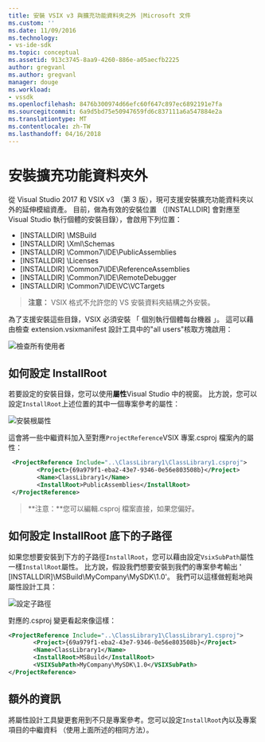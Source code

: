```yaml
---
title: 安裝 VSIX v3 與擴充功能資料夾之外 |Microsoft 文件
ms.custom: ''
ms.date: 11/09/2016
ms.technology:
- vs-ide-sdk
ms.topic: conceptual
ms.assetid: 913c3745-8aa9-4260-886e-a05aecfb2225
author: gregvanl
ms.author: gregvanl
manager: douge
ms.workload:
- vssdk
ms.openlocfilehash: 8476b300974d66efc60f647c897ec6892191e7fa
ms.sourcegitcommit: 6a9d5bd75e50947659fd6c837111a6a547884e2a
ms.translationtype: MT
ms.contentlocale: zh-TW
ms.lasthandoff: 04/16/2018
---
```

# <a name="installing-outside-the-extensions-folder"></a>安裝擴充功能資料夾外

從 Visual Studio 2017 和 VSIX v3 （第 3 版），現可支援安裝擴充功能資料夾以外的延伸模組資產。 目前，做為有效的安裝位置 （[INSTALLDIR] 會對應至 Visual Studio 執行個體的安裝目錄），會啟用下列位置：

* [INSTALLDIR] \MSBuild
* [INSTALLDIR] \Xml\Schemas
* [INSTALLDIR] \Common7\IDE\PublicAssemblies
* [INSTALLDIR] \Licenses
* [INSTALLDIR] \Common7\IDE\ReferenceAssemblies
* [INSTALLDIR] \Common7\IDE\RemoteDebugger
* [INSTALLDIR] \Common7\IDE\VC\VCTargets

>**注意：** VSIX 格式不允許您的 VS 安裝資料夾結構之外安裝。

為了支援安裝這些目錄，VSIX 必須安裝 「 個別執行個體每台機器 」。 這可以藉由檢查 extension.vsixmanifest 設計工具中的"all users"核取方塊啟用：

![檢查所有使用者](media/check-all-users.png)

## <a name="how-to-set-the-installroot"></a>如何設定 InstallRoot

若要設定的安裝目錄，您可以使用**屬性**Visual Studio 中的視窗。 比方說，您可以設定`InstallRoot`上述位置的其中一個專案參考的屬性：

![安裝根屬性](media/install-root-properties.png)

這會將一些中繼資料加入至對應`ProjectReference`VSIX 專案.csproj 檔案內的屬性：

```xml
 <ProjectReference Include="..\ClassLibrary1\ClassLibrary1.csproj">
        <Project>{69a979f1-eba2-43e7-9346-0e56e803508b}</Project>
        <Name>ClassLibrary1</Name>
        <InstallRoot>PublicAssemblies</InstallRoot>
 </ProjectReference>
```

>**注意：**您可以編輯.csproj 檔案直接，如果您偏好。

## <a name="how-to-set-a-subpath-under-the-installroot"></a>如何設定 InstallRoot 底下的子路徑

如果您想要安裝到下方的子路徑`InstallRoot`，您可以藉由設定`VsixSubPath`屬性一樣`InstallRoot`屬性。 比方說，假設我們想要安裝到我們的專案參考輸出 ' [INSTALLDIR]\MSBuild\MyCompany\MySDK\1.0'。 我們可以這樣做輕鬆地與屬性設計工具：

![設定子路徑](media/set-subpath.png)

對應的.csproj 變更看起來像這樣：

```xml
<ProjectReference Include="..\ClassLibrary1\ClassLibrary1.csproj">
       <Project>{69a979f1-eba2-43e7-9346-0e56e803508b}</Project>
       <Name>ClassLibrary1</Name>
       <InstallRoot>MSBuild</InstallRoot>
       <VSIXSubPath>MyCompany\MySDK\1.0</VSIXSubPath>
</ProjectReference>
```

## <a name="extra-information"></a>額外的資訊

將屬性設計工具變更套用到不只是專案參考。您可以設定`InstallRoot`內以及專案項目的中繼資料 （使用上面所述的相同方法）。
